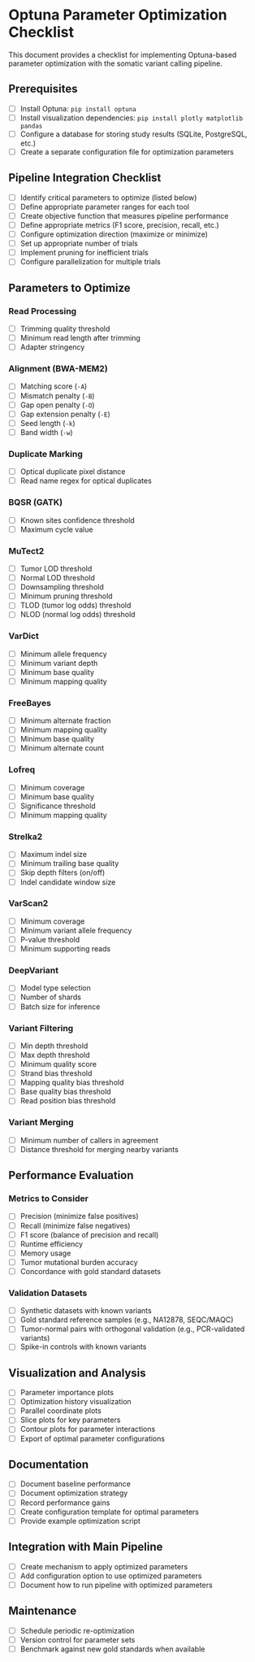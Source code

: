 # Optuna Parameter Optimization Checklist

This document provides a checklist for implementing Optuna-based parameter optimization with the somatic variant calling pipeline.

## Prerequisites

- [ ] Install Optuna: `pip install optuna`
- [ ] Install visualization dependencies: `pip install plotly matplotlib pandas`
- [ ] Configure a database for storing study results (SQLite, PostgreSQL, etc.)
- [ ] Create a separate configuration file for optimization parameters

## Pipeline Integration Checklist

- [ ] Identify critical parameters to optimize (listed below)
- [ ] Define appropriate parameter ranges for each tool
- [ ] Create objective function that measures pipeline performance
- [ ] Define appropriate metrics (F1 score, precision, recall, etc.)
- [ ] Configure optimization direction (maximize or minimize)
- [ ] Set up appropriate number of trials
- [ ] Implement pruning for inefficient trials
- [ ] Configure parallelization for multiple trials

## Parameters to Optimize

### Read Processing
- [ ] Trimming quality threshold
- [ ] Minimum read length after trimming
- [ ] Adapter stringency

### Alignment (BWA-MEM2)
- [ ] Matching score (`-A`)
- [ ] Mismatch penalty (`-B`) 
- [ ] Gap open penalty (`-O`)
- [ ] Gap extension penalty (`-E`)
- [ ] Seed length (`-k`)
- [ ] Band width (`-w`)

### Duplicate Marking
- [ ] Optical duplicate pixel distance
- [ ] Read name regex for optical duplicates

### BQSR (GATK)
- [ ] Known sites confidence threshold
- [ ] Maximum cycle value

### MuTect2
- [ ] Tumor LOD threshold
- [ ] Normal LOD threshold
- [ ] Downsampling threshold
- [ ] Minimum pruning threshold
- [ ] TLOD (tumor log odds) threshold
- [ ] NLOD (normal log odds) threshold

### VarDict
- [ ] Minimum allele frequency
- [ ] Minimum variant depth
- [ ] Minimum base quality
- [ ] Minimum mapping quality

### FreeBayes
- [ ] Minimum alternate fraction
- [ ] Minimum mapping quality
- [ ] Minimum base quality
- [ ] Minimum alternate count

### Lofreq
- [ ] Minimum coverage
- [ ] Minimum base quality
- [ ] Significance threshold
- [ ] Minimum mapping quality

### Strelka2
- [ ] Maximum indel size
- [ ] Minimum trailing base quality
- [ ] Skip depth filters (on/off)
- [ ] Indel candidate window size

### VarScan2
- [ ] Minimum coverage
- [ ] Minimum variant allele frequency
- [ ] P-value threshold
- [ ] Minimum supporting reads

### DeepVariant
- [ ] Model type selection
- [ ] Number of shards
- [ ] Batch size for inference

### Variant Filtering
- [ ] Min depth threshold
- [ ] Max depth threshold
- [ ] Minimum quality score
- [ ] Strand bias threshold
- [ ] Mapping quality bias threshold
- [ ] Base quality bias threshold
- [ ] Read position bias threshold

### Variant Merging
- [ ] Minimum number of callers in agreement
- [ ] Distance threshold for merging nearby variants

## Performance Evaluation

### Metrics to Consider
- [ ] Precision (minimize false positives)
- [ ] Recall (minimize false negatives)
- [ ] F1 score (balance of precision and recall)
- [ ] Runtime efficiency
- [ ] Memory usage
- [ ] Tumor mutational burden accuracy
- [ ] Concordance with gold standard datasets

### Validation Datasets
- [ ] Synthetic datasets with known variants
- [ ] Gold standard reference samples (e.g., NA12878, SEQC/MAQC)
- [ ] Tumor-normal pairs with orthogonal validation (e.g., PCR-validated variants)
- [ ] Spike-in controls with known variants

## Visualization and Analysis

- [ ] Parameter importance plots
- [ ] Optimization history visualization
- [ ] Parallel coordinate plots
- [ ] Slice plots for key parameters
- [ ] Contour plots for parameter interactions
- [ ] Export of optimal parameter configurations

## Documentation

- [ ] Document baseline performance
- [ ] Document optimization strategy
- [ ] Record performance gains
- [ ] Create configuration template for optimal parameters
- [ ] Provide example optimization script

## Integration with Main Pipeline

- [ ] Create mechanism to apply optimized parameters
- [ ] Add configuration option to use optimized parameters
- [ ] Document how to run pipeline with optimized parameters

## Maintenance

- [ ] Schedule periodic re-optimization
- [ ] Version control for parameter sets
- [ ] Benchmark against new gold standards when available
